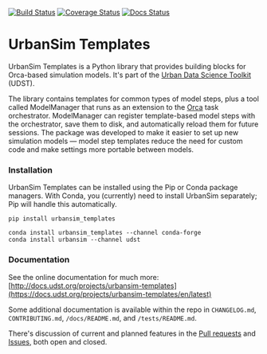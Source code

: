 [![Build Status](https://travis-ci.org/UDST/urbansim_templates.svg?branch=master)](https://travis-ci.org/UDST/urbansim_templates)
[![Coverage Status](https://coveralls.io/repos/github/UDST/urbansim_templates/badge.svg?branch=master)](https://coveralls.io/github/UDST/urbansim_templates?branch=master)
[![Docs Status](https://readthedocs.org/projects/urbansim_templates/badge/?version=latest)](https://docs.udst.org/projects/urbansim-templates/en/latest)

# UrbanSim Templates

UrbanSim Templates is a Python library that provides building blocks for Orca-based simulation models. It's part of the [Urban Data Science Toolkit](https://docs.udst.org) (UDST).

The library contains templates for common types of model steps, plus a tool called ModelManager that runs as an extension to the [Orca](https://udst.github.io/orca) task orchestrator. ModelManager can register template-based model steps with the orchestrator, save them to disk, and automatically reload them for future sessions. The package was developed to make it easier to set up new simulation models — model step templates reduce the need for custom code and make settings more portable between models.

### Installation
UrbanSim Templates can be installed using the Pip or Conda package managers. With Conda, you (currently) need to install UrbanSim separately; Pip will handle this automatically.

```
pip install urbansim_templates
```

```
conda install urbansim_templates --channel conda-forge
conda install urbansim --channel udst
```

### Documentation

See the online documentation for much more: [http://docs.udst.org/projects/urbansim-templates](https://docs.udst.org/projects/urbansim-templates/en/latest)

Some additional documentation is available within the repo in `CHANGELOG.md`, `CONTRIBUTING.md`, `/docs/README.md`, and `/tests/README.md`.

There's discussion of current and planned features in the [Pull requests](https://github.com/udst/urbansim_templates/pulls?utf8=✓&q=is%3Apr) and [Issues](https://github.com/udst/urbansim_templates/issues?utf8=✓&q=is%3Aissue), both open and closed.
